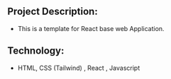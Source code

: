 ## Project Description:

- This is a template for React base web Application.

## Technology:

- HTML, CSS (Tailwind) , React , Javascript
